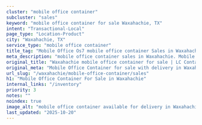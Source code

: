 ```yaml
---
cluster: "mobile office container"
subcluster: "sales"
keyword: "mobile office container for sale Waxahachie, TX"
intent: "Transactional-Local"
page_type: "Location-Product"
city: "Waxahachie, TX"
service_type: "mobile office container"
title_tag: "Mobile Office Os7 mobile office container Sales in Waxahachie | LC Container"
meta_description: "mobile office container sales in Waxahachie. Mobile office containers for workspace solutions. Fast delivery, competitive pricing. Serving mobile office container area. Quote ID: TJ8. Call (214) 524-4168 for your free quote today."
original_title: "Waxahachie mobile office container for sale | LC Container"
original_meta: "Mobile Office Container for sale with delivery in Waxahachie, TX. LC Container — local Since 2003. Get pricing today."
url_slug: "/waxahachie/mobile-office-container/sales"
h1: "Mobile Office Container For Sale in Waxahachie"
internal_links: "/inventory"
priority: 3
notes: ""
noindex: true
image_alt: "mobile office container available for delivery in Waxahachie"
last_updated: "2025-10-20"
---
```


<!-- TODO: Add unique city/inventory copy, images, and internal links here. -->
